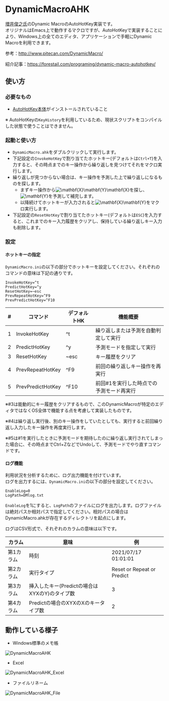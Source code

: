 # DynamicMacroAHK
[増井俊之氏](https://github.com/masui)のDynamic MacroのAutoHotKey実装です。<br/>
オリジナルはEmacs上で動作するマクロですが、AutoHotKeyで実装することにより、Windows上の全てのエディタ、アプリケーションで手軽にDynamic Macroを利用できます。

参考：http://www.pitecan.com/DynamicMacro/

紹介記事：https://forestail.com/programing/dynamic-macro-autohotkey/

## 使い方
### 必要なもの
* [AutoHotKey本体](https://www.autohotkey.com/)がインストールされていること

※ AutoHotKeyの`KeyHistory`を利用しているため、現状スクリプトをコンパイルした状態で使うことはできません。

### 起動と使い方
* `DynamicMacro.ahk`をダブルクリックして実行します。
* 下記設定の`InvokeHotKey`で割り当てたホットキー(デフォルトは`Ctrl+T`)を入力すると、その時点までのキー操作から繰り返しを見つけてそれをマクロ実行します。
* 繰り返しが見つからない場合は、キー操作を予測した上で繰り返しになるものを探します。
  * まずキー操作から<img src=
"https://render.githubusercontent.com/render/math?math=%5CLarge+%5Ctextstyle+%5Cmathbf%7BX%7D%5Cmathbf%7BY%7D%5Cmathbf%7BX%7D" 
alt="\mathbf{X}\mathbf{Y}\mathbf{X}">を探し、<img src=
"https://render.githubusercontent.com/render/math?math=%5CLarge+%5Ctextstyle+%5Cmathbf%7BY%7D" 
alt="\mathbf{Y}">を予測して補完します。
  * 以降続けてホットキーが入力されると<img src=
"https://render.githubusercontent.com/render/math?math=%5CLarge+%5Ctextstyle+%5Cmathbf%7BX%7D%5Cmathbf%7BY%7D" 
alt="\mathbf{X}\mathbf{Y}">をマクロ実行します。
* 下記設定の`ResetHotKey`で割り当てたホットキー(デフォルトは`ESC`)を入力すると、これまでのキー入力履歴をクリアし、保持している繰り返しキー入力も削除します。


### 設定

#### ホットキーの指定
`DynamicMacro.ini`の以下の部分でホットキーを設定してください。それぞれのコマンドの意味は下記の通りです。
```
InvokeHotKey=^t
PredictHotKey=^y
ResetHotKey=~esc
PrevRepeatHotKey=^F9
PrevPredictHotKey=^F10
```

| # | コマンド          | デフォルトHK | 機能概要                                 |
|---|-------------------|--------------|------------------------------------------|
| 1 | InvokeHotKey      | ^t           | 繰り返しまたは予測を自動判定して実行     |
| 2 | PredictHotKey     | ^y           | 予測モードを指定して実行                 |
| 3 | ResetHotKey       | ~esc         | キー履歴をクリア                         |
| 4 | PrevRepeatHotKey  | ^F9          | 前回の繰り返しキー操作を再実行           |
| 5 | PrevPredictHotKey | ^F10         | 前回#1を実行した時点での予測モード再実行 |

※#3は能動的にキー履歴をクリアするもので、このDynamicMacroが特定のエディタではなくOS全体で機能する点を考慮して実装したものです。

※#4は繰り返し実行後、別のキー操作をしていたとしても、実行すると前回繰り返し入力したキー操作を再度実行します。

※#5は#1を実行したときに予測モードを期待したのに繰り返し実行されてしまった場合に、その時点までCtrl+ZなどでUndoして、予測モードでやり直すコマンドです。



#### ログ機能
利用状況を分析するために、ログ出力機能を付けています。<br/>
ログを出力するには、`DynamicMacro.ini`の以下の部分を設定してください。
```
EnableLog=0
LogPath=DMlog.txt
```

`EnableLog`を1にすると、`LogPath`のファイルにログを出力します。ログファイルは絶対パスか相対パスで指定してください。相対パスの場合はDynamicMacro.ahkが存在するディレクトリを起点にします。

ログはCSV形式で、それぞれのカラムの意味は以下です。

| カラム    | 意味                                        | 例                         |
|-----------|---------------------------------------------|----------------------------|
| 第1カラム | 時刻                                        | 2021/07/17 01:01:01        |
| 第2カラム | 実行タイプ                                  | Reset or Repeat or Predict |
| 第3カラム | 挿入したキー(Predictの場合はXYXのY)のタイプ数 | 3                          |
| 第4カラム | Predictの場合のXYXのXのキータイプ数         | 2                          |



## 動作している様子
* Windows標準のメモ帳

![DynamicMacroAHK](https://user-images.githubusercontent.com/11771/125603690-31f4a997-b305-469b-b568-439422401381.gif)

* Excel

![DynamicMacroAHK_Excel](https://user-images.githubusercontent.com/11771/125603711-8d9fd7e4-ef86-4e94-9117-44a5e673c7f1.gif)

* ファイルリネーム

![DynamicMacroAHK_File](https://user-images.githubusercontent.com/11771/125621562-6e6292f1-d931-4fd2-9f9c-ee2f2a4226cb.gif)
